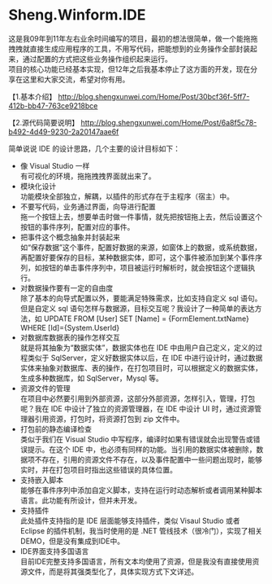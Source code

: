 # Sheng.Winform.IDE
这是我09年到11年左右业余时间编写的项目，最初的想法很简单，做一个能拖拖拽拽就直接生成应用程序的工具，不用写代码，把能想到的业务操作全部封装起来，通过配置的方式把这些业务操作组织起来运行。  
项目的核心功能已经基本实现，但12年之后我基本停止了这方面的开发，现在分享在这里和大家交流，希望对你有用。

【1.基本介绍】
http://blog.shengxunwei.com/Home/Post/30bcf36f-5ff7-412b-bb47-763ce9218bce

【2.源代码简要说明】
http://blog.shengxunwei.com/Home/Post/6a8f5c78-b492-4d49-9230-2a20147aae6f

简单说说 IDE 的设计思路，几个主要的设计目标如下：



+ 像 Visual Studio 一样  
  有可视化的环境，拖拖拽拽界面就出来了。  
+ 模块化设计  
  功能模块全部独立，解耦，以插件的形式存在于主程序（宿主）中。  
+ 不要写代码，业务通过界面，向导进行配置  
  拖一个按钮上去，想要单击时做一件事情，就先把按钮拖上去，然后设置这个按钮的事件序列，配置对应的事件。  
+ 把事件这个概念抽象并封装起来  
  如“保存数据”这个事件，配置好数据的来源，如窗体上的数据，或系统数据，再配置好要保存的目标，某种数据实体，即可，这个事件被添加到某个事件序列，如按钮的单击事件序列中，项目被运行时解析时，就会按钮这个逻辑执行。 
+ 对数据操作要有一定的自由度  
  除了基本的向导式配置以外，要能满足特殊需求，比如支持自定义 sql 语句。但是自定义 sql 语句怎样与数据源，目标交互呢？我设计了一种简单的表达方法，如 UPDATE FROM [User] SET [Name] = {FormElement.txtName} WHERE [Id]={System.UserId}  
+ 对数据库数据表的操作怎样交互  
  就是将其抽象为“数据实体”，数据实体也在 IDE 中由用户自己定义，定义的过程类似于 SqlServer，定义好数据实体以后，在 IDE 中进行设计时，通过数据实体来抽象对数据库、表的操作，在打包项目时，可以根据定义的数据实体，生成多种数据库，如 SqlServer，Mysql 等。  
+ 资源文件的管理  
  在项目中必然要引用到外部资源，这部分外部资源，怎样引入，管理，打包呢？我在 IDE 中设计了独立的资源管理器，在 IDE 中设计 UI 时，通过资源管理器引用资源，打包时，将资源打包到 zip 文件中。  
+ 打包前的静态编译检查  
  类似于我们在 Visual Studio 中写程序，编译时如果有错误就会出现警告或错误提示。在这个 IDE 中，也必须有同样的功能。当引用的数据实体被删除，数据项不存在，引用的资源文件不存在，以及事件配置中一些问题出现时，能够实时，并在打包项目时指出这些错误的具体位置。 
+ 支持嵌入脚本  
  能够在事件序列中添加自定义脚本，支持在运行时动态解析或者调用某种脚本语言。此功能有所设计，但并未开发。  
+ 支持插件  
  此处插件支持指的是 IDE 层面能够支持插件，类似 Visaul Studio 或者 Eclipse 的插件机制，我当时使用的是 .NET 管线技术（很冷门），实现了相关DEMO，但是没有集成到IDE中。  
+ IDE界面支持多国语言  
  目前IDE完整支持多国语言，所有文本均使用了资源，但是我没有直接使用资源文件，而是将其强类型化了，具体实现方式下文详述。  
